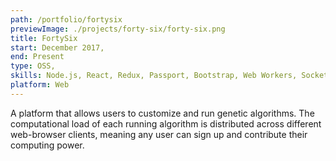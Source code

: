 ```yaml
---
path: /portfolio/fortysix
previewImage: ./projects/forty-six/forty-six.png
title: FortySix
start: December 2017,
end: Present
type: OSS,
skills: Node.js, React, Redux, Passport, Bootstrap, Web Workers, Socket.io, Distributing Computing
platform: Web
---
```


A platform that allows users to customize and run genetic algorithms. The computational load of each running algorithm is distributed across different web-browser clients, meaning any user can sign up and contribute their computing power.

